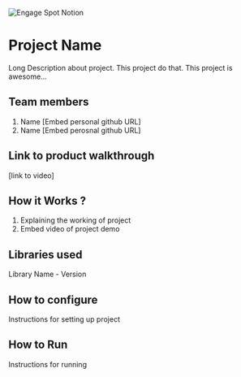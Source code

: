 ![Engage Spot Notion](https://user-images.githubusercontent.com/64391274/230778611-64589571-eaaa-4677-b115-7626978dd856.png)



# Project Name
Long Description about project. This project do that. This project is awesome...
## Team members
1. Name [Embed personal github URL]
2. Name [Embed perosnal github URL]
## Link to product walkthrough
[link to video]
## How it Works ?
1. Explaining the working of project
2. Embed video of project demo
## Libraries used
Library Name - Version
## How to configure
Instructions for setting up project
## How to Run
Instructions for running
